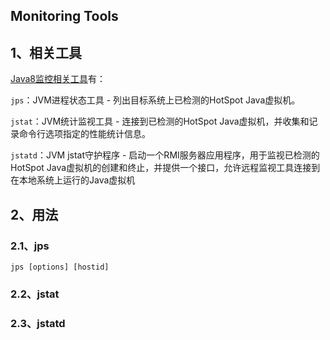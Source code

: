 ## Monitoring Tools

## 1、相关工具

[Java8监控相关工具](https://docs.oracle.com/javase/8/docs/technotes/tools/index.html#monitor)有：

`jps`：JVM进程状态工具 - 列出目标系统上已检测的HotSpot Java虚拟机。

`jstat`：JVM统计监视工具 - 连接到已检测的HotSpot Java虚拟机，并收集和记录命令行选项指定的性能统计信息。

`jstatd`：JVM jstat守护程序 - 启动一个RMI服务器应用程序，用于监视已检测的HotSpot Java虚拟机的创建和终止，并提供一个接口，允许远程监视工具连接到在本地系统上运行的Java虚拟机

## 2、用法

### 2.1、jps

`jps [options] [hostid]`

### 2.2、jstat



### 2.3、jstatd